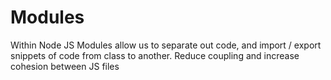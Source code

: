 # Modules

Within Node JS Modules allow us to separate out code, and import / export snippets of code from class to another. 
Reduce coupling and increase cohesion between JS files
